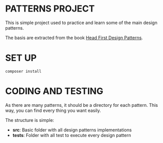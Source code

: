# PATTERNS PROJECT

This is simple project used to practice and learn some of the main design patterns.

The basis are extracted from the book [Head First Design Patterns](https://www.amazon.es/Head-First-Design-Patterns-Freeman/dp/0596007124).

# SET UP

    composer install
    
# CODING AND TESTING

As there are many patterns, it should be a directory for each pattern. This way, you can find every thing you want easily.

The structure is simple:

 - **src**: Basic folder with all design patterns implementations
 - **tests**: Folder with all test to execute every design pattern
 


    